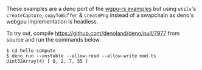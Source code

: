 These examples are a deno port of the
[wgpu-rs examples](https://github.com/gfx-rs/wgpu-rs/tree/master/examples) but
using `utils`'s `createCapture`, `copyToBuffer` & `createPng` instead of a
swapchain as deno's webgpu implementation is headless.

To try out, compile https://github.com/denoland/deno/pull/7977 from source and
run the commands below.

```shell
$ cd hello-compute
$ deno run --unstable --allow-read --allow-write mod.ts
Uint32Array(4) [ 0, 2, 7, 55 ]
```
